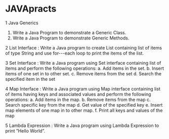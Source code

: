 # JAVApracts


1 Java Generics
1. Write a Java Program to demonstrate a Generic Class.
2. Write a Java Program to demonstrate Generic Methods.

2 List Interface :
Write a Java program to create List containing list of items of
type String and use for---each loop to print the items of the
list.


3 Set Interface :
Write a Java program using Set interface containing list of
items and perform the following operations:
a. Add items in the set.
b. Insert items of one set in to other set.
c. Remove items from the set
d. Search the specified item in the set

4 Map Interface :
Write a Java program using Map interface containing list of
items having keys and associated values and perform the
following operations:
a. Add items in the map.
b. Remove items from the map
c. Search specific key from the map
d. Get value of the specified key
e. Insert map elements of one map in to other map.
f. Print all keys and values of the map


5 Lambda Expression :
Write a Java program using Lambda Expression to print
”Hello World”.
